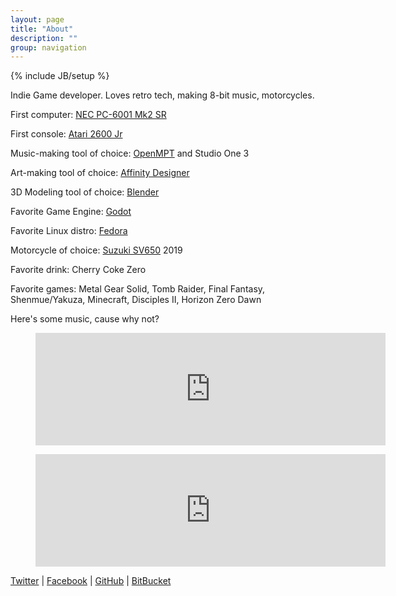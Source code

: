 ```yaml
---
layout: page
title: "About"
description: ""
group: navigation
---
```

{% include JB/setup %}

Indie Game developer. Loves retro tech, making 8-bit music, motorcycles.

First computer: [NEC PC-6001 Mk2 SR](http://www.old-computers.com/museum/computer.asp?c=394&st=1)

First console: [Atari 2600 Jr](https://www.youtube.com/watch?v=lCfcZ89wrFM)

Music-making tool of choice: [OpenMPT](https://openmpt.org/) and Studio One 3

Art-making tool of choice: [Affinity Designer](https://affinity.serif.com/en-gb/designer/)

3D Modeling tool of choice: [Blender](https://www.blender.org/)

Favorite Game Engine: [Godot](https://godotengine.org/)

Favorite Linux distro: [Fedora](https://getfedora.org/)

Motorcycle of choice: [Suzuki SV650](https://www.youtube.com/watch?v=ihTJIvyOXzI) 2019

Favorite drink: Cherry Coke Zero

Favorite games: Metal Gear Solid, Tomb Raider, Final Fantasy, Shenmue/Yakuza, Minecraft, Disciples II, Horizon Zero Dawn

Here's some music, cause why not?

<figure class="video_container">
	<iframe width="560" height="180" src="https://www.youtube-nocookie.com/embed/9c93ljrAZAw" frameborder="0" allowfullscreen></iframe>
</figure>

<figure class="video_container">
	<iframe width="560" height="180" src="https://www.youtube-nocookie.com/embed/lCB0ef3Y-rI" frameborder="0" allowfullscreen></iframe>
</figure>

[Twitter](http://twitter.com/zenithsal) | [Facebook](http://www.facebook.com/salwanmax) | [GitHub](https://github.com/Salwan) | [BitBucket](https://bitbucket.org/Salwan)